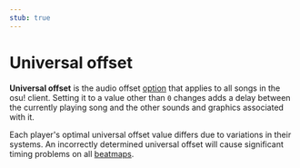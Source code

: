 ```yaml
---
stub: true
---
```


<!-- TODO: needs some explanation of the confusing negative/positive behavior and links to guide how to set it correctly -->

# Universal offset

**Universal offset** is the audio offset [option](/wiki/Options) that applies to all songs in the osu! client. Setting it to a value other than `0` changes adds a delay between the currently playing song and the other sounds and graphics associated with it.

Each player's optimal universal offset value differs due to variations in their systems. An incorrectly determined universal offset will cause significant timing problems on all [beatmaps](/wiki/Beatmap).
